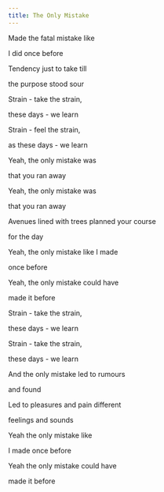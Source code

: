 ```yaml
---
title: The Only Mistake
---
```




Made the fatal mistake like

I did once before

Tendency just to take till

the purpose stood sour

Strain - take the strain,

these days - we learn

Strain - feel the strain,

as these days - we learn

Yeah, the only mistake was

that you ran away

Yeah, the only mistake was

that you ran away

Avenues lined with trees planned your course

for the day

Yeah, the only mistake like I made

once before

Yeah, the only mistake could have

made it before



Strain - take the strain,

these days - we learn

Strain - take the strain,

these days - we learn

And the only mistake led to rumours

and found

Led to pleasures and pain different

feelings and sounds

Yeah the only mistake like

I made once before

Yeah the only mistake could have

made it before







